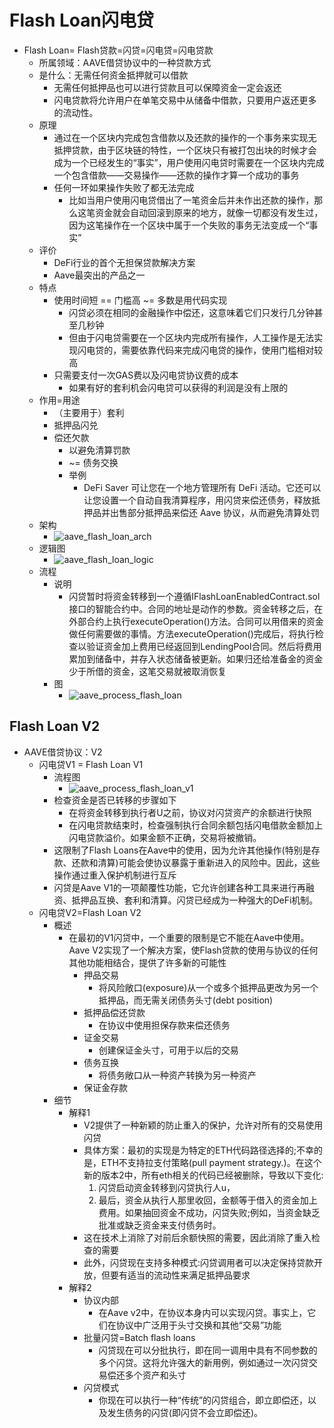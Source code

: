 # Flash Loan闪电贷

* Flash Loan= Flash贷款=闪贷=闪电贷=闪电贷款 
  * 所属领域：AAVE借贷协议中的一种贷款方式 
  * 是什么：无需任何资金抵押就可以借款 
    * 无需任何抵押品也可以进行贷款且可以保障资金一定会返还 
    * 闪电贷款将允许用户在单笔交易中从储备中借款，只要用户返还更多的流动性。 
  * 原理 
    * 通过在一个区块内完成包含借款以及还款的操作的一个事务来实现无抵押贷款，由于区块链的特性，一个区块只有被打包出块的时候才会成为一个已经发生的“事实”，用户使用闪电贷时需要在一个区块内完成一个包含借款——交易操作——还款的操作才算一个成功的事务 
    * 任何一环如果操作失败了都无法完成 
      * 比如当用户使用闪电贷借出了一笔资金后并未作出还款的操作，那么这笔资金就会自动回滚到原来的地方，就像一切都没有发生过，因为这笔操作在一个区块中属于一个失败的事务无法变成一个“事实” 
  * 评价 
    * DeFi行业的首个无担保贷款解决方案 
    * Aave最突出的产品之一 
  * 特点 
    * 使用时间短 == 门槛高 ~= 多数是用代码实现 
      * 闪贷必须在相同的金融操作中偿还，这意味着它们只发行几分钟甚至几秒钟 
      * 但由于闪电贷需要在一个区块内完成所有操作，人工操作是无法实现闪电贷的，需要依靠代码来完成闪电贷的操作，使用门槛相对较高 
    * 只需要支付一次GAS费以及闪电贷协议费的成本 
      * 如果有好的套利机会闪电贷可以获得的利润是没有上限的 
  * 作用=用途 
    * （主要用于）套利 
    * 抵押品闪兑 
    * 偿还欠款 
      * 以避免清算罚款 
      * ~= 债务交换 
      * 举例 
        * DeFi Saver 可让您在一个地方管理所有 DeFi 活动。它还可以让您设置一个自动自我清算程序，用闪贷来偿还债务，释放抵押品并出售部分抵押品来偿还 Aave 协议，从而避免清算处罚 
  * 架构
    * ![aave_flash_loan_arch](../assets/img/aave_flash_loan_arch.png)
  * 逻辑图 
    * ![aave_flash_loan_logic](../assets/img/aave_flash_loan_logic.png)
  * 流程 
    * 说明 
      * 闪贷暂时将资金转移到一个遵循IFlashLoanEnabledContract.sol接口的智能合约中。合同的地址是动作的参数。资金转移之后，在外部合约上执行executeOperation()方法。合同可以用借来的资金做任何需要做的事情。方法executeOperation()完成后，将执行检查以验证资金加上费用已经返回到LendingPool合同。然后将费用累加到储备中，并存入状态储备被更新。如果归还给准备金的资金少于所借的资金，这笔交易就被取消恢复 
    * 图
      * ![aave_process_flash_loan](../assets/img/aave_process_flash_loan.png)

## Flash Loan V2

* AAVE借贷协议：V2 
  * 闪电贷V1 = Flash Loan V1 
    * 流程图
      * ![aave_process_flash_loan_v1](../assets/img/aave_process_flash_loan_v1.png)
    * 检查资金是否已转移的步骤如下 
      * 在将资金转移到执行者U之前，协议对闪贷资产的余额进行快照 
      * 在闪电贷款结束时，检查强制执行合同余额包括闪电借款金额加上闪电贷款溢价。如果金额不正确，交易将被撤销。 
    * 这限制了Flash Loans在Aave中的使用，因为允许其他操作(特别是存款、还款和清算)可能会使协议暴露于重新进入的风险中。因此，这些操作通过重入保护机制进行互斥 
    * 闪贷是Aave V1的一项颠覆性功能，它允许创建各种工具来进行再融资、抵押品互换、套利和清算。闪贷已经成为一种强大的DeFi机制。 
  * 闪电贷V2=Flash Loan V2 
    * 概述 
      * 在最初的V1闪贷中，一个重要的限制是它不能在Aave中使用。Aave V2实现了一个解决方案，使Flash贷款的使用与协议的任何其他功能相结合，提供了许多新的可能性 
        * 押品交易 
          * 将风险敞口(exposure)从一个或多个抵押品更改为另一个抵押品，而无需关闭债务头寸(debt position) 
        * 抵押品偿还贷款 
          * 在协议中使用担保存款来偿还债务 
        * 证金交易 
          * 创建保证金头寸，可用于以后的交易 
        * 债务互换 
          * 将债务敞口从一种资产转换为另一种资产 
        * 保证金存款 
    * 细节 
      * 解释1 
        * V2提供了一种新颖的防止重入的保护，允许对所有的交易使用闪贷 
        * 具体方案：最初的实现是为特定的ETH代码路径选择的;不幸的是，ETH不支持拉支付策略(pull payment strategy.)。在这个新的版本2中，所有eth相关的代码已经被删除，导致以下变化: 
          1. 闪贷启动资金转移到闪贷执行人u， 
          2. 最后，资金从执行人那里收回，金额等于借入的资金加上费用。如果抽回资金不成功，闪贷失败;例如，当资金缺乏批准或缺乏资金来支付债务时。 
        * 这在技术上消除了对前后余额快照的需要，因此消除了重入检查的需要 
        * 此外，闪贷现在支持多种模式:闪贷调用者可以决定保持贷款开放，但要有适当的流动性来满足抵押品要求 
      * 解释2 
        * 协议内部 
          * 在Aave v2中，在协议本身内可以实现闪贷。事实上，它们在协议中广泛用于头寸交换和其他“交易”功能 
        * 批量闪贷=Batch flash loans 
          * 闪贷现在可以分批执行，即在同一调用中具有不同参数的多个闪贷。这将允许强大的新用例，例如通过一次闪贷交易偿还多个资产和头寸 
        * 闪贷模式 
          * 你现在可以执行一种“传统”的闪贷组合，即立即偿还，以及发生债务的闪贷(即闪贷不会立即偿还)。 
